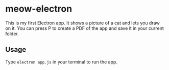 # meow-electron
This is my first Electron app. It shows a picture of a cat and lets you draw on it. You can press P to create a PDF of the app and save it in your current folder.
## Usage
Type `electron app.js` in your terminal to run the app.
